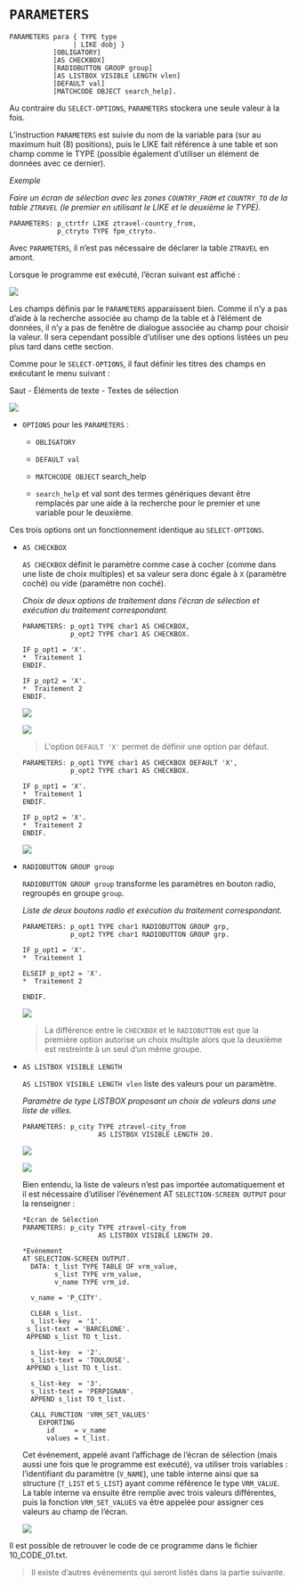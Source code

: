 # **`PARAMETERS`**

```JS
PARAMETERS para { TYPE type
                | LIKE dobj }
           [OBLIGATORY]
           [AS CHECKBOX]
           [RADIOBUTTON GROUP group]
           [AS LISTBOX VISIBLE LENGTH vlen]
           [DEFAULT val]
           [MATCHCODE OBJECT search_help].
```

Au contraire du `SELECT-OPTIONS`, `PARAMETERS` stockera une seule valeur à la fois.

L’instruction `PARAMETERS` est suivie du nom de la variable para (sur au maximum huit (8) positions), puis le LIKE fait référence à une table et son champ comme le TYPE (possible également d’utiliser un élément de données avec ce dernier).

_Exemple_

_Faire un écran de sélection avec les zones `COUNTRY_FROM` et `COUNTRY_TO` de la table `ZTRAVEL` (le premier en utilisant le LIKE et le deuxième le TYPE)._

```JS
PARAMETERS: p_ctrtfr LIKE ztravel-country_from,
            p_ctryto TYPE fpm_ctryto.
```

Avec `PARAMETERS`, il n’est pas nécessaire de déclarer la table `ZTRAVEL` en amont.

Lorsque le programme est exécuté, l’écran suivant est affiché :

![](../../99%20-%20Ressources/12_Screen%20-%2002%20-%2002%20-%2001.png)

Les champs définis par le `PARAMETERS` apparaissent bien. Comme il n’y a pas d’aide à la recherche associée au champ de la table et à l’élément de données, il n’y a pas de fenêtre de dialogue associée au champ pour choisir la valeur. Il sera cependant possible d’utiliser une des options listées un peu plus tard dans cette section.

Comme pour le `SELECT-OPTIONS`, il faut définir les titres des champs en exécutant le menu suivant :

Saut - Éléments de texte - Textes de sélection

![](../../99%20-%20Ressources/12_Screen%20-%2002%20-%2002%20-%2002.png)

- `OPTIONS` pour les `PARAMETERS` :

  - `OBLIGATORY`

  - `DEFAULT val`

  - `MATCHCODE OBJECT` search_help

  - `search_help` et val sont des termes génériques devant être remplacés par une aide à la recherche pour le premier et une variable pour le deuxième.

Ces trois options ont un fonctionnement identique au `SELECT-OPTIONS`.

- `AS CHECKBOX`

  `AS CHECKBOX` définit le paramètre comme case à cocher (comme dans une liste de choix multiples) et sa valeur sera donc égale à `X` (paramètre coché) ou vide (paramètre non coché).

  _Choix de deux options de traitement dans l’écran de sélection et exécution du traitement correspondant._

  ```JS
  PARAMETERS: p_opt1 TYPE char1 AS CHECKBOX,
              p_opt2 TYPE char1 AS CHECKBOX.

  IF p_opt1 = 'X'.
  *  Traitement 1
  ENDIF.

  IF p_opt2 = 'X'.
  *  Traitement 2
  ENDIF.
  ```

  ![](../../99%20-%20Ressources/12_Screen%20-%2002%20-%2002%20-%2003.png)

  ![](../../99%20-%20Ressources/12_Screen%20-%2002%20-%2002%20-%2004.png)

  > L'option `DEFAULT 'X'` permet de définir une option par défaut.

  ```JS
  PARAMETERS: p_opt1 TYPE char1 AS CHECKBOX DEFAULT 'X',
              p_opt2 TYPE char1 AS CHECKBOX.

  IF p_opt1 = 'X'.
  *  Traitement 1
  ENDIF.

  IF p_opt2 = 'X'.
  *  Traitement 2
  ENDIF.
  ```

  ![](../../99%20-%20Ressources/12_Screen%20-%2002%20-%2002%20-%2005.png)

- `RADIOBUTTON GROUP group`

  `RADIOBUTTON GROUP group` transforme les paramètres en bouton radio, regroupés en groupe `group`.

  _Liste de deux boutons radio et exécution du traitement correspondant._

  ```JS
  PARAMETERS: p_opt1 TYPE char1 RADIOBUTTON GROUP grp,
              p_opt2 TYPE char1 RADIOBUTTON GROUP grp.

  IF p_opt1 = 'X'.
  *  Traitement 1

  ELSEIF p_opt2 = 'X'.
  *  Traitement 2

  ENDIF.
  ```

  ![](../../99%20-%20Ressources/12_Screen%20-%2002%20-%2002%20-%2006.png)

  > La différence entre le `CHECKBOX` et le `RADIOBUTTON` est que la première option autorise un choix multiple alors que la deuxième est restreinte à un seul d’un même groupe.

- `AS LISTBOX VISIBLE LENGTH`

  `AS LISTBOX VISIBLE LENGTH vlen` liste des valeurs pour un paramètre.

  _Paramètre de type LISTBOX proposant un choix de valeurs dans une liste de villes._

  ```JS
  PARAMETERS: p_city TYPE ztravel-city_from
                     AS LISTBOX VISIBLE LENGTH 20.
  ```

  ![](../../99%20-%20Ressources/12_Screen%20-%2002%20-%2002%20-%2007.png)

  ![](../../99%20-%20Ressources/12_Screen%20-%2002%20-%2002%20-%2008.png)

  Bien entendu, la liste de valeurs n’est pas importée automatiquement et il est nécessaire d’utiliser l’événement AT `SELECTION-SCREEN OUTPUT` pour la renseigner :

  ```JS
  *Ecran de Sélection
  PARAMETERS: p_city TYPE ztravel-city_from
                     AS LISTBOX VISIBLE LENGTH 20.

  *Evénement
  AT SELECTION-SCREEN OUTPUT.
    DATA: t_list TYPE TABLE OF vrm_value,
          s_list TYPE vrm_value,
          v_name TYPE vrm_id.

    v_name = 'P_CITY'.

    CLEAR s_list.
    s_list-key  = '1'.
   s_list-text = 'BARCELONE'.
   APPEND s_list TO t_list.

    s_list-key  = '2'.
    s_list-text = 'TOULOUSE'.
   APPEND s_list TO t_list.

    s_list-key  = '3'.
    s_list-text = 'PERPIGNAN'.
    APPEND s_list TO t_list.

    CALL FUNCTION 'VRM_SET_VALUES'
      EXPORTING
        id     = v_name
        values = t_list.
  ```

  Cet événement, appelé avant l’affichage de l’écran de sélection (mais aussi une fois que le programme est exécuté), va utiliser trois variables : l’identifiant du paramètre (`V_NAME`), une table interne ainsi que sa structure (`T_LIST` et `S_LIST`) ayant comme référence le type `VRM_VALUE`. La table interne va ensuite être remplie avec trois valeurs différentes, puis la fonction `VRM_SET_VALUES` va être appelée pour assigner ces valeurs au champ de l’écran.

  ![](../../99%20-%20Ressources/12_Screen%20-%2002%20-%2002%20-%2009.png)

Il est possible de retrouver le code de ce programme dans le fichier 10_CODE_01.txt.

> Il existe d’autres événements qui seront listés dans la partie suivante.
